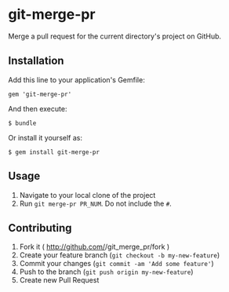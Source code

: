 # git-merge-pr

Merge a pull request for the current directory's project on GitHub.

## Installation

Add this line to your application's Gemfile:

    gem 'git-merge-pr'

And then execute:

    $ bundle

Or install it yourself as:

    $ gem install git-merge-pr

## Usage

1. Navigate to your local clone of the project
2. Run `git merge-pr PR_NUM`. Do not include the `#`.

## Contributing

1. Fork it ( http://github.com/<my-github-username>/git_merge_pr/fork )
2. Create your feature branch (`git checkout -b my-new-feature`)
3. Commit your changes (`git commit -am 'Add some feature'`)
4. Push to the branch (`git push origin my-new-feature`)
5. Create new Pull Request
